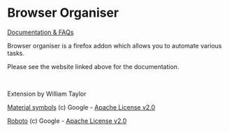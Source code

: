 # Browser Organiser

[Documentation & FAQs](https://jaffa42.github.io/Browser-Organiser/)

Browser organiser is a firefox addon which allows you to automate various tasks.

Please see the website linked above for the documentation.

<br/>

Extension by William Taylor 

[Material symbols](https://fonts.google.com/icons) (c) Google - [Apache License v2.0](/material-symbols/LICENSE.txt) 

[Roboto](https://fonts.google.com/specimen/Roboto) (c) Google - [Apache License v2.0](/roboto/LICENSE.txt)